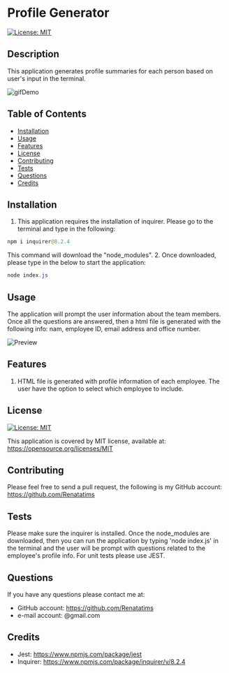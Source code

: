 # Profile Generator
  
  [![License: MIT](https://img.shields.io/badge/License-MIT-blue.svg)](https://opensource.org/licenses/MIT)

  ## Description
  This application generates profile summaries for each person based on user's input in the terminal.

  ![gifDemo](screenshots/gifDemo.gif)

  ## Table of Contents
  - [Installation](#installation)
  - [Usage](#usage)
  - [Features](#features)
  - [License](#license)
  - [Contributing](#contributing)
  - [Tests](#tests)
  - [Questions](#questions)
  - [Credits](#credits)
  
  ## Installation
  1. This application requires the installation of inquirer. Please go to the terminal and type in the following: 

  ````java 
  npm i inquirer@8.2.4
  ```` 
  This command will download the "node_modules". 2. Once downloaded, please type in the below to start the application:

  ````java 
  node index.js 
  ````

  ## Usage
  The application will prompt the user information about the team members. Once all the questions are answered, then a html file is generated with the following info: nam, employee ID, email address and office number.

  ![Preview](screenshots/Capture1.PNG)

  ## Features
  1. HTML file is generated with profile information of each employee. The user have the option to select which employee to include.

  ## License
  [![License: MIT](https://img.shields.io/badge/License-MIT-blue.svg)](https://opensource.org/licenses/MIT)
  
  This application is covered by MIT license, available at:
  https://opensource.org/licenses/MIT

  ## Contributing
  Please feel free to send a pull request, the following is my GitHub account: https://github.com/Renatatims

  ## Tests
  Please make sure the inquirer is installed. Once the node_modules are downloaded, then you can run the application by typing 'node index.js' in the terminal and the user will be prompt with questions related to the employee's profile info. For unit tests please use JEST.

  ## Questions
  If you have any questions please contact me at:
   - GitHub account: https://github.com/Renatatims
   - e-mail account: @gmail.com

  ## Credits
   - Jest: https://www.npmjs.com/package/jest 
   - Inquirer: https://www.npmjs.com/package/inquirer/v/8.2.4
 
